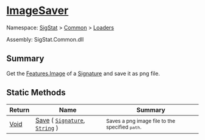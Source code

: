 # [ImageSaver](./ImageSaver.md)

Namespace: [SigStat]() > [Common](./../README.md) > [Loaders](./README.md)

Assembly: SigStat.Common.dll

## Summary
Get the [Features.Image](https://github.com/hargitomi97/sigstat/blob/master/docs/md/SigStat/Common/Features.md) of a [Signature](https://github.com/hargitomi97/sigstat/blob/master/docs/md/SigStat/Common/Signature.md) and save it as png file.

## Static Methods

| Return | Name | Summary | 
| --- | --- | --- | 
| [Void](https://docs.microsoft.com/en-us/dotnet/api/System.Void) | [Save](./Methods/ImageSaver-100663886.md) ( [`Signature`](./../Signature.md), [`String`](https://docs.microsoft.com/en-us/dotnet/api/System.String) ) | <sub>Saves a png image file to the specified `path`.</sub> | 


